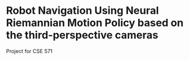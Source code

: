 # Robot Navigation Using Neural Riemannian Motion Policy based on the third-perspective cameras
Project for CSE 571
